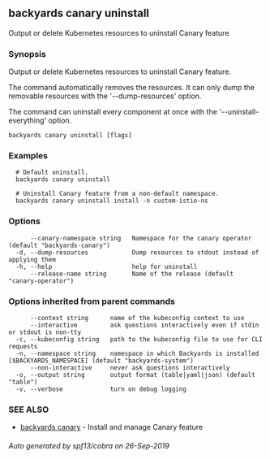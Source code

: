 ## backyards canary uninstall

Output or delete Kubernetes resources to uninstall Canary feature

### Synopsis

Output or delete Kubernetes resources to uninstall Canary feature.

The command automatically removes the resources.
It can only dump the removable resources with the '--dump-resources' option.

The command can uninstall every component at once with the '--uninstall-everything' option.

```
backyards canary uninstall [flags]
```

### Examples

```
  # Default uninstall.
  backyards canary uninstall

  # Uninstall Canary feature from a non-default namespace.
  backyards canary uninstall install -n custom-istio-ns
```

### Options

```
      --canary-namespace string   Namespace for the canary operator (default "backyards-canary")
  -d, --dump-resources            Dump resources to stdout instead of applying them
  -h, --help                      help for uninstall
      --release-name string       Name of the release (default "canary-operator")
```

### Options inherited from parent commands

```
      --context string      name of the kubeconfig context to use
      --interactive         ask questions interactively even if stdin or stdout is non-tty
  -c, --kubeconfig string   path to the kubeconfig file to use for CLI requests
  -n, --namespace string    namespace in which Backyards is installed [$BACKYARDS_NAMESPACE] (default "backyards-system")
      --non-interactive     never ask questions interactively
  -o, --output string       output format (table|yaml|json) (default "table")
  -v, --verbose             turn on debug logging
```

### SEE ALSO

* [backyards canary](backyards_canary.md)	 - Install and manage Canary feature

###### Auto generated by spf13/cobra on 26-Sep-2019
